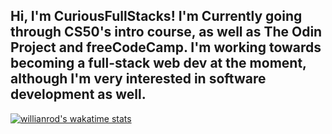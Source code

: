 Hi, I'm CuriousFullStacks! I'm Currently going through CS50's intro course, as well as The Odin Project and freeCodeCamp. I'm working towards becoming a full-stack web dev at the moment, although I'm very interested in software development as well. 
-

[![willianrod's wakatime stats](https://github-readme-stats.vercel.app/api/wakatime?username=CuriousFullStacks&v=3)](https://github.com/anuraghazra/github-readme-stats)

